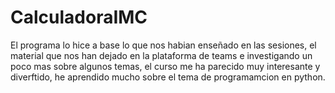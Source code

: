 # CalculadoraIMC
El programa lo hice a base lo que nos habian enseñado en las sesiones, el material que nos han dejado en la plataforma de teams e investigando un poco mas sobre algunos temas, el curso me ha parecido muy interesante y diverftido, he aprendido mucho sobre el tema de programamcion en python.

